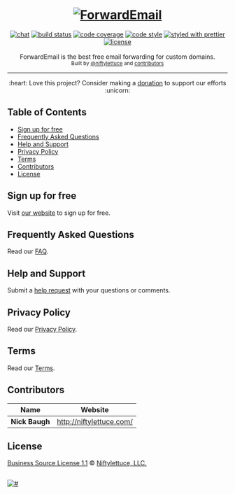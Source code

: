 <h1 align="center">
  <a href="https://forwardemail.net"><img src="https://raw.githubusercontent.com/forwardemail/free-email-forwarding/master/media/header.png" alt="ForwardEmail" /></a>
</h1>
<div align="center">
  <a href="https://slack.crocodilejs.com"><img src="https://slack.crocodilejs.com/badge.svg" alt="chat" /></a>
  <a href="https://travis-ci.com/forwardemail/free-email-forwarding"><img src="https://travis-ci.com/forwardemail/free-email-forwarding.svg?branch=master" alt="build status" /></a>
  <a href="https://codecov.io/github/forwardemail/free-email-forwarding"><img src="https://img.shields.io/codecov/c/github/forwardemail/free-email-forwarding/master.svg" alt="code coverage" /></a>
  <a href="https://github.com/sindresorhus/xo"><img src="https://img.shields.io/badge/code_style-XO-5ed9c7.svg" alt="code style" /></a>
  <a href="https://github.com/prettier/prettier"><img src="https://img.shields.io/badge/styled_with-prettier-ff69b4.svg" alt="styled with prettier" /></a>
  <a href="LICENSE"><img src="https://img.shields.io/github/license/lassjs/lass.svg" alt="license" /></a>
</div>
<br />

<div align="center">ForwardEmail is the best free email forwarding for custom domains.</div>

<div align="center"><sub>Built by <a href="https://github.com/niftylettuce">@niftylettuce</a> and <a href="#contributors">contributors</a></sub></div>

<hr />

<div align="center">:heart: Love this project? Consider making a <a href="https://forwardemail.net/donate" target="_blank">donation</a> to support our efforts :unicorn:</div>


## Table of Contents

* [Sign up for free](#sign-up-for-free)
* [Frequently Asked Questions](#frequently-asked-questions)
* [Help and Support](#help-and-support)
* [Privacy Policy](#privacy-policy)
* [Terms](#terms)
* [Contributors](#contributors)
* [License](#license)


## Sign up for free

Visit [our website](https://forwardemail.net) to sign up for free.


## Frequently Asked Questions

Read our [FAQ](https://forwardemail.net/faq).


## Help and Support

Submit a [help request](https://forwardemail.net/help) with your questions or comments.


## Privacy Policy

Read our [Privacy Policy](https://forwardemail.net/privacy).


## Terms

Read our [Terms](https://forwardemail.net/terms).


## Contributors

| Name           | Website                    |
| -------------- | -------------------------- |
| **Nick Baugh** | <http://niftylettuce.com/> |


## License

[Business Source License 1.1](LICENSE) © [Niftylettuce, LLC.](https://niftylettuce.com/)


##

<a href="#"><img src="https://raw.githubusercontent.com/forwardemail/free-email-forwarding/master/media/footer.png" alt="#" /></a>
